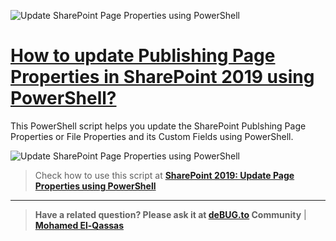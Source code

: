 ![Update SharePoint Page Properties using PowerShell](https://user-images.githubusercontent.com/49816567/190545840-636a8728-cacb-4b72-b02d-7ca98b9fbabc.png)

# [How to update Publishing Page Properties in SharePoint 2019 using PowerShell?](https://devoworx.net/power-bi-timeline-visual)

This PowerShell script helps you update the SharePoint Publshing Page Properties or File Properties and its Custom Fields using PowerShell.

![Update SharePoint Page Properties using PowerShell](https://spgeeks.devoworx.com/wp-content/uploads/2022/09/Update-file-Properties-PowerShell-in-SharePoint-2019.png)
  
> Check how to use this script at **[SharePoint 2019: Update Page Properties using PowerShell](https://spgeeks.devoworx.com/update-page-properties-powershell-sharepoint-2019)**

--------------
> **Have a related question? Please ask it at [deBUG.to](https://deBUG.to) Community** | **[Mohamed El-Qassas](https://devoworx.com)**

